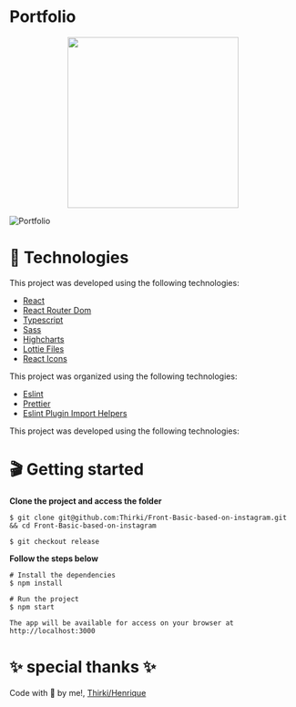 # Portfolio
<p align="center">
  <img height="300px" src="https://user-images.githubusercontent.com/69635807/161143745-b903e782-9112-4fb0-8d6e-e92fee95f525.png">
</p>

![Portfolio](https://user-images.githubusercontent.com/69635807/162642115-723e7df9-e35f-43f1-96ed-7ec8a8d271bd.jpg)

# 📁 Technologies #
This project was developed using the following technologies:

* [React](https://reactjs.org/)
* [React Router Dom](https://reactrouter.com/docs/en/v6/getting-started/overview)
* [Typescript](https://www.typescriptlang.org/)
* [Sass](https://sass-lang.com/)
* [Highcharts](https://www.highcharts.com/)
* [Lottie Files](https://lottiefiles.com/)
* [React Icons](https://react-icons.github.io/react-icons)

This project was organized using the following technologies:

* [Eslint](https://eslint.org/)
* [Prettier](https://prettier.io/)
* [Eslint Plugin Import Helpers](https://www.npmjs.com/package/eslint-plugin-import-helpers)

This project was developed using the following technologies:

# 🎬 Getting started #
**Clone the project and access the folder**
~~~
$ git clone git@github.com:Thirki/Front-Basic-based-on-instagram.git && cd Front-Basic-based-on-instagram
~~~
~~~
$ git checkout release
~~~
**Follow the steps below**
~~~
# Install the dependencies
$ npm install
~~~

~~~
# Run the project
$ npm start
~~~

~~~
The app will be available for access on your browser at http://localhost:3000
~~~
# ✨ special thanks ✨ #
Code with 💜 by me!, [Thirki/Henrique](https://www.linkedin.com/in/thirki/)

